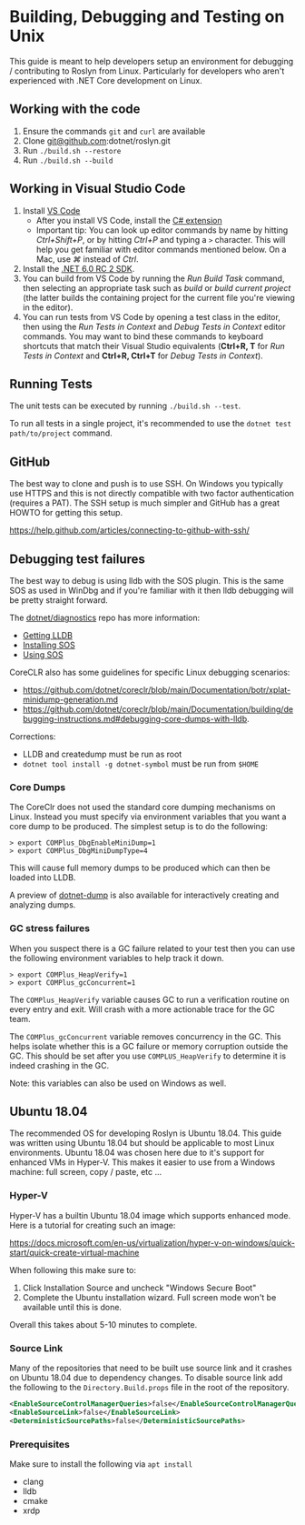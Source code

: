 # Building, Debugging and Testing on Unix
This guide is meant to help developers setup an environment for debugging / contributing to Roslyn from Linux. 
Particularly for developers who aren't experienced with .NET Core development on Linux. 

## Working with the code
1. Ensure the commands `git` and `curl` are available
1. Clone git@github.com:dotnet/roslyn.git
1. Run `./build.sh --restore`
1. Run `./build.sh --build`

## Working in Visual Studio Code
1. Install [VS Code](https://code.visualstudio.com/Download)
    - After you install VS Code, install the [C# extension](https://marketplace.visualstudio.com/items?itemName=ms-dotnettools.csharp)
    - Important tip: You can look up editor commands by name by hitting *Ctrl+Shift+P*, or by hitting *Ctrl+P* and typing a `>` character. This will help you get familiar with editor commands mentioned below. On a Mac, use *⌘* instead of *Ctrl*.
2. Install the [.NET 6.0 RC 2 SDK](https://dotnet.microsoft.com/download/dotnet-core/6.0).
3. You can build from VS Code by running the *Run Build Task* command, then selecting an appropriate task such as *build* or *build current project* (the latter builds the containing project for the current file you're viewing in the editor).
4. You can run tests from VS Code by opening a test class in the editor, then using the *Run Tests in Context* and *Debug Tests in Context* editor commands. You may want to bind these commands to keyboard shortcuts that match their Visual Studio equivalents (**Ctrl+R, T** for *Run Tests in Context* and **Ctrl+R, Ctrl+T** for *Debug Tests in Context*).

## Running Tests
The unit tests can be executed by running `./build.sh --test`.

To run all tests in a single project, it's recommended to use the `dotnet test path/to/project` command.

## GitHub
The best way to clone and push is to use SSH. On Windows you typically use HTTPS and this is not directly compatible
with two factor authentication (requires a PAT). The SSH setup is much simpler and GitHub has a great HOWTO for 
getting this setup.

https://help.github.com/articles/connecting-to-github-with-ssh/

## Debugging test failures
The best way to debug is using lldb with the SOS plugin. This is the same SOS as used in WinDbg and if you're familiar
with it then lldb debugging will be pretty straight forward. 

The [dotnet/diagnostics](https://github.com/dotnet/diagnostics) repo has more information:

- [Getting LLDB](https://github.com/dotnet/diagnostics/blob/main/documentation/lldb/linux-instructions.md)
- [Installing SOS](https://github.com/dotnet/diagnostics/blob/main/documentation/installing-sos-instructions.md)
- [Using SOS](https://github.com/dotnet/diagnostics/blob/main/documentation/sos-debugging-extension.md)

CoreCLR also has some guidelines for specific Linux debugging scenarios:

- https://github.com/dotnet/coreclr/blob/main/Documentation/botr/xplat-minidump-generation.md
- https://github.com/dotnet/coreclr/blob/main/Documentation/building/debugging-instructions.md#debugging-core-dumps-with-lldb.

Corrections:
- LLDB and createdump must be run as root
- `dotnet tool install -g dotnet-symbol` must be run from `$HOME` 

### Core Dumps
The CoreClr does not used the standard core dumping mechanisms on Linux. Instead you must specify via 
environment variables that you want a core dump to be produced. The simplest setup is to do the following:

```
> export COMPlus_DbgEnableMiniDump=1
> export COMPlus_DbgMiniDumpType=4
```

This will cause full memory dumps to be produced which can then be loaded into LLDB.

A preview of [dotnet-dump](https://github.com/dotnet/diagnostics/blob/main/documentation/dotnet-dump-instructions.md) is also available for interactively creating and analyzing dumps.

### GC stress failures
When you suspect there is a GC failure related to your test then you can use the following environment variables
to help track it down.

```
> export COMPlus_HeapVerify=1
> export COMPlus_gcConcurrent=1
```

The `COMPlus_HeapVerify` variable causes GC to run a verification routine on every entry and exit. Will crash with
a more actionable trace for the GC team.

The `COMPlus_gcConcurrent` variable removes concurrency in the GC. This helps isolate whether this is a GC failure
or memory corruption outside the GC. This should be set after you use `COMPLUS_HeapVerify` to determine it is
indeed crashing in the GC.

Note: this variables can also be used on Windows as well.

## Ubuntu 18.04
The recommended OS for developing Roslyn is Ubuntu 18.04. This guide was written using Ubuntu 18.04 but should be 
applicable to most Linux environments. Ubuntu 18.04 was chosen here due to it's support for enhanced VMs in Hyper-V.
This makes it easier to use from a Windows machine: full screen, copy / paste, etc ...

### Hyper-V
Hyper-V has a builtin Ubuntu 18.04 image which supports enhanced mode. Here is a tutorial for creating 
such an image:

https://docs.microsoft.com/en-us/virtualization/hyper-v-on-windows/quick-start/quick-create-virtual-machine

When following this make sure to:
1. Click Installation Source and uncheck "Windows Secure Boot"
1. Complete the Ubuntu installation wizard. Full screen mode won't be available until this is done.

Overall this takes about 5-10 minutes to complete. 

### Source Link
Many of the repositories that need to be built use source link and it crashes on Ubuntu 18.04 due to dependency changes. 
To disable source link add the following to the `Directory.Build.props` file in the root of the repository.

``` xml
<EnableSourceControlManagerQueries>false</EnableSourceControlManagerQueries>
<EnableSourceLink>false</EnableSourceLink>
<DeterministicSourcePaths>false</DeterministicSourcePaths>
```
### Prerequisites

Make sure to install the following via `apt install`

- clang
- lldb 
- cmake
- xrdp
